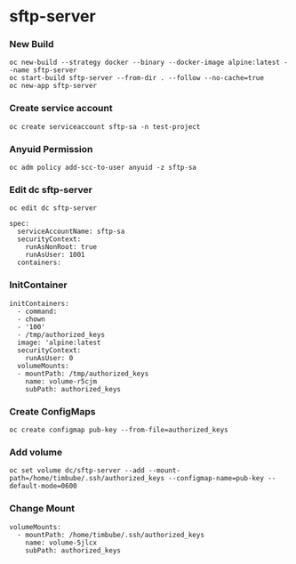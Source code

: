 # sftp-server

### New Build
```
oc new-build --strategy docker --binary --docker-image alpine:latest --name sftp-server
oc start-build sftp-server --from-dir . --follow --no-cache=true
oc new-app sftp-server
```

### Create service account
```
oc create serviceaccount sftp-sa -n test-project
```

### Anyuid Permission
```
oc adm policy add-scc-to-user anyuid -z sftp-sa
```

### Edit dc sftp-server
```
oc edit dc sftp-server

spec:
  serviceAccountName: sftp-sa
  securityContext:
    runAsNonRoot: true
    runAsUser: 1001
  containers:
```

### InitContainer
```
initContainers:
  - command:
  - chown
  - '100'
  - /tmp/authorized_keys
  image: 'alpine:latest
  securityContext:
    runAsUser: 0
  volumeMounts:
  - mountPath: /tmp/authorized_keys
    name: volume-r5cjm
    subPath: authorized_keys
```

### Create ConfigMaps
```
oc create configmap pub-key --from-file=authorized_keys
```

### Add volume
```
oc set volume dc/sftp-server --add --mount-path=/home/timbube/.ssh/authorized_keys --configmap-name=pub-key --default-mode=0600
```

### Change Mount
```
volumeMounts:
  - mountPath: /home/timbube/.ssh/authorized_keys
    name: volume-5jlcx
    subPath: authorized_keys
```

